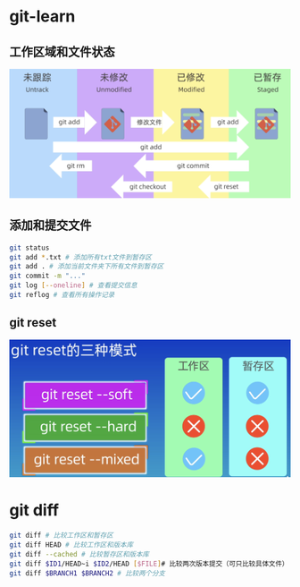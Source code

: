 
# git-learn
## 工作区域和文件状态
![](images/1.png)

## 添加和提交文件
```bash
git status
git add *.txt # 添加所有txt文件到暂存区
git add . # 添加当前文件夹下所有文件到暂存区
git commit -m "..."
git log [--oneline] # 查看提交信息
git reflog # 查看所有操作记录
```

## git reset
![](images/2.png)

# git diff
```bash
git diff # 比较工作区和暂存区
git diff HEAD # 比较工作区和版本库
git diff --cached # 比较暂存区和版本库
git diff $ID1/HEAD~i $ID2/HEAD [$FILE]# 比较两次版本提交（可只比较具体文件）
git diff $BRANCH1 $BRANCH2 # 比较两个分支
```